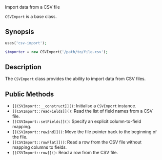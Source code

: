 Import data from a CSV file

`CSVImport` is a base class.

## Synopsis

```php
uses('csv-import');

$importer = new CSVImport('/path/to/file.csv');
```

## Description

The `CSVImport` class provides the ability to import data from CSV files.

## Public Methods

* `[[CSVImport::__construct]]()`: Initialise a `CSVImport` instance.
* `[[CSVImport::readFields]]()`: Read the list of field names from a CSV file.
* `[[CSVImport::setFields]]()`: Specify an explicit column-to-field mapping.
* `[[CSVImport::rewind]]()`: Move the file pointer back to the beginning of the file.
* `[[CSVImport::rowFlat]]()`: Read a row from the CSV file without mapping columns to fields.
* `[[CSVImport::row]]()`: Read a row from the CSV file.


